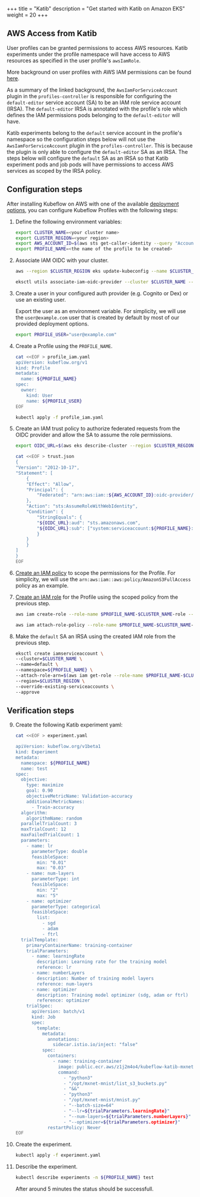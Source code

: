 +++
title = "Katib"
description = "Get started with Katib on Amazon EKS"
weight = 20
+++

## AWS Access from Katib

User profiles can be granted permissions to access AWS resources. Katib experiments under the profile namespace will have access to AWS resources as specified in the user profile's `awsIamRole`.

More background on user profiles with AWS IAM permissions can be found [here](./profiles.md#iam-roles-for-service-accounts).

As a summary of the linked background, the `AwsIamForServiceAccount` plugin in the `profiles-controller` is responsible for configuring the `default-editor` service account (SA) to be an IAM role service account (IRSA). The `default-editor` IRSA is annotated with the profile's role which defines the IAM permissions pods belonging to the `default-editor` will have.

Katib experiments belong to the `default` service account in the profile's namespace so the configuration steps below will not use the `AwsIamForServiceAccount` plugin in the `profiles-controller`. This is because the plugin is only able to configure the `default-editor` SA as an IRSA. The steps below will configure the `default` SA as an IRSA so that Katib experiment pods and job pods will have permissions to access AWS services as scoped by the IRSA policy.

## Configuration steps

After installing Kubeflow on AWS with one of the available [deployment options](/kubeflow-manifests/deployments/), you can configure Kubeflow Profiles with the following steps:

1. Define the following environment variables:

   ```bash
   export CLUSTER_NAME=<your cluster name>
   export CLUSTER_REGION=<your region>
   export AWS_ACCOUNT_ID=$(aws sts get-caller-identity --query "Account" --output text)
   export PROFILE_NAME=<the name of the profile to be created>
   ```

2. Associate IAM OIDC with your cluster.

   ```bash
   aws --region $CLUSTER_REGION eks update-kubeconfig --name $CLUSTER_NAME

   eksctl utils associate-iam-oidc-provider --cluster $CLUSTER_NAME --region $CLUSTER_REGION --approve
   ```

3. Create a user in your configured auth provider (e.g. Cognito or Dex) or use an existing user.

   Export the user as an environment variable. For simplicity, we will use the `user@example.com` user that is created by default by most of our provided deployment options.

   ```bash
   export PROFILE_USER="user@example.com"
   ```

4. Create a Profile using the `PROFILE_NAME`.

   ```bash
   cat <<EOF > profile_iam.yaml
   apiVersion: kubeflow.org/v1
   kind: Profile
   metadata:
     name: ${PROFILE_NAME}
   spec:
     owner:
       kind: User
       name: ${PROFILE_USER}
   EOF

   kubectl apply -f profile_iam.yaml
   ```

5. Create an IAM trust policy to authorize federated requests from the OIDC provider and allow the SA to assume the role permissions.

   ```bash
   export OIDC_URL=$(aws eks describe-cluster --region $CLUSTER_REGION --name $CLUSTER_NAME  --query "cluster.identity.oidc.issuer" --output text | cut -c9-)

   cat <<EOF > trust.json
   {
   "Version": "2012-10-17",
   "Statement": [
       {
       "Effect": "Allow",
       "Principal": {
           "Federated": "arn:aws:iam::${AWS_ACCOUNT_ID}:oidc-provider/${OIDC_URL}"
       },
       "Action": "sts:AssumeRoleWithWebIdentity",
       "Condition": {
           "StringEquals": {
           "${OIDC_URL}:aud": "sts.amazonaws.com",
           "${OIDC_URL}:sub": ["system:serviceaccount:${PROFILE_NAME}:default-editor"]
           }
       }
       }
   ]
   }
   EOF
   ```

6. [Create an IAM policy](https://docs.aws.amazon.com/IAM/latest/UserGuide/access_policies_create.html) to scope the permissions for the Profile. For simplicity, we will use the `arn:aws:iam::aws:policy/AmazonS3FullAccess` policy as an example.

7. [Create an IAM role](https://docs.aws.amazon.com/IAM/latest/UserGuide/id_roles_create.html) for the Profile using the scoped policy from the previous step.

   ```bash
   aws iam create-role --role-name $PROFILE_NAME-$CLUSTER_NAME-role --assume-role-policy-document file://trust.json

   aws iam attach-role-policy --role-name $PROFILE_NAME-$CLUSTER_NAME-role --policy-arn arn:aws:iam::aws:policy/AmazonS3FullAccess
   ```

8. Make the `default` SA an IRSA using the created IAM role from the previous step.

   ```bash
   eksctl create iamserviceaccount \
   --cluster=$CLUSTER_NAME \
   --name=default \
   --namespace=${PROFILE_NAME} \
   --attach-role-arn=$(aws iam get-role --role-name $PROFILE_NAME-$CLUSTER_NAME-role --query "Role.Arn" --output text) \
   --region=$CLUSTER_REGION \
   --override-existing-serviceaccounts \
   --approve
   ```

## Verification steps

9. Create the following Katib experiment yaml:

   ```bash
   cat <<EOF > experiment.yaml

   apiVersion: kubeflow.org/v1beta1
   kind: Experiment
   metadata:
     namespace: ${PROFILE_NAME}
     name: test
   spec:
     objective:
       type: maximize
       goal: 0.90
       objectiveMetricName: Validation-accuracy
       additionalMetricNames:
         - Train-accuracy
     algorithm:
       algorithmName: random
     parallelTrialCount: 3
     maxTrialCount: 12
     maxFailedTrialCount: 1
     parameters:
       - name: lr
         parameterType: double
         feasibleSpace:
           min: "0.01"
           max: "0.03"
       - name: num-layers
         parameterType: int
         feasibleSpace:
           min: "2"
           max: "5"
       - name: optimizer
         parameterType: categorical
         feasibleSpace:
           list:
             - sgd
             - adam
             - ftrl
     trialTemplate:
       primaryContainerName: training-container
       trialParameters:
         - name: learningRate
           description: Learning rate for the training model
           reference: lr
         - name: numberLayers
           description: Number of training model layers
           reference: num-layers
         - name: optimizer
           description: Training model optimizer (sdg, adam or ftrl)
           reference: optimizer
       trialSpec:
         apiVersion: batch/v1
         kind: Job
         spec:
           template:
             metadata:
               annotations:
                 sidecar.istio.io/inject: "false"
             spec:
               containers:
                 - name: training-container
                   image: public.ecr.aws/z1j2m4o4/kubeflow-katib-mxnet-mnist:latest
                   command:
                     - "python3"
                     - "/opt/mxnet-mnist/list_s3_buckets.py"
                     - "&&"
                     - "python3"
                     - "/opt/mxnet-mnist/mnist.py"
                     - "--batch-size=64"
                     - "--lr=${trialParameters.learningRate}"
                     - "--num-layers=${trialParameters.numberLayers}"
                     - "--optimizer=${trialParameters.optimizer}"
               restartPolicy: Never
   EOF
   ```

10. Create the experiment.

    ```bash
    kubectl apply -f experiment.yaml
    ```

11. Describe the experiment.

    ```bash
    kubectl describe experiments -n ${PROFILE_NAME} test
    ```

    After around 5 minutes the status should be successfull.
